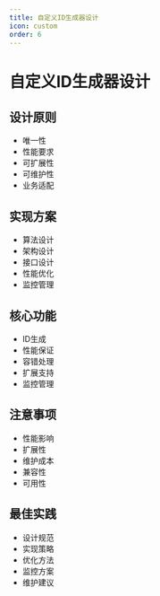 ```yaml
---
title: 自定义ID生成器设计
icon: custom
order: 6
---
```


# 自定义ID生成器设计

## 设计原则
- 唯一性
- 性能要求
- 可扩展性
- 可维护性
- 业务适配

## 实现方案
- 算法设计
- 架构设计
- 接口设计
- 性能优化
- 监控管理

## 核心功能
- ID生成
- 性能保证
- 容错处理
- 扩展支持
- 监控管理

## 注意事项
- 性能影响
- 扩展性
- 维护成本
- 兼容性
- 可用性

## 最佳实践
- 设计规范
- 实现策略
- 优化方法
- 监控方案
- 维护建议
